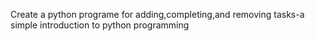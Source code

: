 Create a python programe for adding,completing,and removing tasks-a simple introduction to python programming
